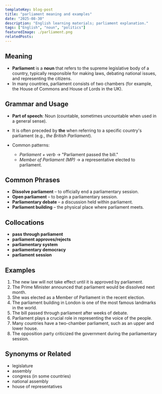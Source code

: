 ```yaml
---
templateKey: blog-post
title: "parliament meaning and examples"
date: "2025-08-30"
description: "English learning materials; parliament explanation."
tags: ["English", "noun", "politics"]
featuredImage: ./parliament.png
relatedPosts:
---
```


## Meaning

- **Parliament** is a **noun** that refers to the supreme legislative body of a country, typically responsible for making laws, debating national issues, and representing the citizens.
- In many countries, parliament consists of two chambers (for example, the House of Commons and House of Lords in the UK).

## Grammar and Usage

- **Part of speech**: Noun (countable, sometimes uncountable when used in a general sense).
- It is often preceded by **the** when referring to a specific country's parliament (e.g., _the British Parliament_).
- Common patterns:

  - _Parliament + verb_ → "Parliament passed the bill."
  - _Member of Parliament (MP)_ → a representative elected to parliament.

## Common Phrases

- **Dissolve parliament** – to officially end a parliamentary session.
- **Open parliament** – to begin a parliamentary session.
- **Parliamentary debate** – a discussion held within parliament.
- **Parliament building** – the physical place where parliament meets.

## Collocations

- **pass through parliament**
- **parliament approves/rejects**
- **parliamentary system**
- **parliamentary democracy**
- **parliament session**

## Examples

1. The new law will not take effect until it is approved by parliament.
2. The Prime Minister announced that parliament would be dissolved next month.
3. She was elected as a Member of Parliament in the recent election.
4. The parliament building in London is one of the most famous landmarks in the world.
5. The bill passed through parliament after weeks of debate.
6. Parliament plays a crucial role in representing the voice of the people.
7. Many countries have a two-chamber parliament, such as an upper and lower house.
8. The opposition party criticized the government during the parliamentary session.

## Synonyms or Related

- legislature
- assembly
- congress (in some countries)
- national assembly
- house of representatives
